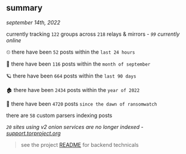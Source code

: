 
## summary
_september 14th, 2022_

currently tracking `122` groups across `218` relays & mirrors - _`99` currently online_

⏲ there have been `52` posts within the `last 24 hours`

🦈 there have been `116` posts within the `month of september`

🪐 there have been `664` posts within the `last 90 days`

🏚 there have been `2434` posts within the `year of 2022`

🦕 there have been `4720` posts `since the dawn of ransomwatch`

there are `58` custom parsers indexing posts

_`20` sites using v2 onion services are no longer indexed - [support.torproject.org](https://support.torproject.org/onionservices/v2-deprecation/)_

> see the project [README](https://github.com/joshhighet/ransomwatch#ransomwatch--) for backend technicals
